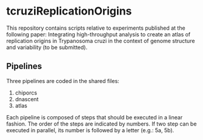 # tcruziReplicationOrigins
This repository contains scripts relative to experiments published at the following paper: Integrating high-throughput analysis to create an atlas of replication origins in Trypanosoma cruzi in the context of genome structure and variability (to be submitted).

## Pipelines
Three pipelines are coded in the shared files:
1. chiporcs
2. dnascent
3. atlas

Each pipeline is composed of steps that should be executed in a linear fashion. The order of the steps are indicated by numbers. If two step can be executed in parallel, its number is followed by a letter (e.g.: 5a, 5b).
